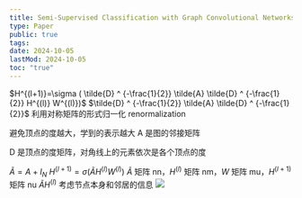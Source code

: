 ```yaml
---
title: Semi-Supervised Classification with Graph Convolutional Networks
type: Paper
public: true
tags:
date: 2024-10-05
lastMod: 2024-10-05
toc: "true"
---
```



$H^{(l+1)}=\sigma ( \tilde{D} ^ {-\frac{1}{2}} \tilde{A} \tilde{D} ^ {-\frac{1}{2}} H^{(l)} W^{(l)})$
$\tilde{D} ^ {-\frac{1}{2}} \tilde{A} \tilde{D} ^ {-\frac{1}{2}}$ 利用对称矩阵的形式归一化 renormalization

避免顶点的度越大，学到的表示越大
A 是图的邻接矩阵

D 是顶点的度矩阵，对角线上的元素依次是各个顶点的度

$\tilde{A}=A+I_N$
$H^{(l+1)}=\sigma\left(\tilde{A} H^{(l)} W^{(l)}\right)$
$\tilde{A}$ 矩阵 nn，$H^{(l)}$ 矩阵 nm，$W$ 矩阵 mu，$H^{(l+1)}$ 矩阵 nu
$\tilde{A} H^{(l)}$ 考虑节点本身和邻居的信息
![](https://media.xiang578.com/gcn-example.png)
